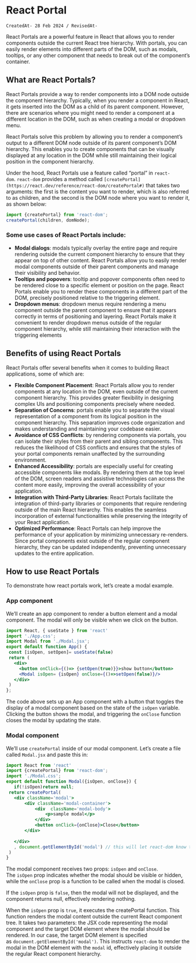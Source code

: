 # React Portal

`CreatedAt- 28 Feb 2024 / RevisedAt-` 

React Portals are a powerful feature in React that allows you to render components outside the current React tree hierarchy. With portals, you can easily render elements into different parts of the DOM, such as modals, tooltips, or any other component that needs to break out of the component’s container.

## What are React Portals?

React Portals provide a way to render components into a DOM node outside the component hierarchy. Typically, when you render a component in React, it gets inserted into the DOM as a child of its parent component. However, there are scenarios where you might need to render a component at a different location in the DOM, such as when creating a modal or dropdown menu.

React Portals solve this problem by allowing you to render a component’s output to a different DOM node outside of its parent component’s DOM hierarchy. This enables you to create components that can be visually displayed at any location in the DOM while still maintaining their logical position in the component hierarchy.

Under the hood, React Portals use a feature called “portal” in `react-dom`. `react-dom` provides a method called `[createPortal](https://react.dev/reference/react-dom/createPortal#)` that takes two arguments: the first is the content you want to render, which is also referred to as children, and the second is the DOM node where you want to render it, as shown below:

```jsx
import {createPortal} from 'react-dom';
createPortal(children, domNode);
```

### Some use cases of React Portals include:

- **Modal dialogs**: modals typically overlay the entire page and require rendering outside the current component hierarchy to ensure that they appear on top of other content. React Portals allow you to easily render modal components outside of their parent components and manage their visibility and behavior.
- **Tooltips and popovers**: tooltip and popover components often need to be rendered close to a specific element or position on the page. React Portals enable you to render these components in a different part of the DOM, precisely positioned relative to the triggering element.
- **Dropdown menus**: dropdown menus require rendering a menu component outside the parent component to ensure that it appears correctly in terms of positioning and layering. React Portals make it convenient to render dropdown menus outside of the regular component hierarchy, while still maintaining their interaction with the triggering elements

## Benefits of using React Portals

React Portals offer several benefits when it comes to building React applications, some of which are:

- **Flexible Component Placement**: React Portals allow you to render components at any location in the DOM, even outside of the current component hierarchy. This provides greater flexibility in designing complex UIs and positioning components precisely where needed.
- **Separation of Concerns**: portals enable you to separate the visual representation of a component from its logical position in the component hierarchy. This separation improves code organization and makes understanding and maintaining your codebase easier.
- **Avoidance of CSS Conflicts**: by rendering components via portals, you can isolate their styles from their parent and sibling components. This reduces the likelihood of CSS conflicts and ensures that the styles of your portal components remain unaffected by the surrounding environment.
- **Enhanced Accessibility**: portals are especially useful for creating accessible components like modals. By rendering them at the top level of the DOM, screen readers and assistive technologies can access the content more easily, improving the overall accessibility of your application.
- **Integration with Third-Party Libraries**: React Portals facilitate the integration of third-party libraries or components that require rendering outside of the main React hierarchy. This enables the seamless incorporation of external functionalities while preserving the integrity of your React application.
- **Optimized Performance**: React Portals can help improve the performance of your application by minimizing unnecessary re-renders. Since portal components exist outside of the regular component hierarchy, they can be updated independently, preventing unnecessary updates to the entire application.

## How to use React Portals

To demonstrate how react portals work, let’s create a modal example.

### App component

We’ll create an app component to render a button element and a modal component. The modal will only be visible when we click on the button.

```jsx
import React, { useState } from 'react'
import './App.css';
import Modal from './Modal.jsx';
export default function App() {
 const [isOpen, setOpen]= useState(false)
 return (
   <div>
     <button onClick={()=> {setOpen(true)}}>show button</button>
     <Modal isOpen= {isOpen} onClose={()=>setOpen(false)}/>
   </div>
 )
};
```

The code above sets up an App component with a button that toggles the display of a modal component based on the state of the `isOpen` variable. Clicking the button shows the modal, and triggering the `onClose` function closes the modal by updating the state.

### Modal component

We’ll use `createPortal` inside of our modal component. Let’s create a file called `Modal.jsx` and paste this in:

```jsx
import React from 'react'
import {createPortal} from 'react-dom';
import './Modal.css';
export default function Modal({isOpen, onClose}) {
   if(!isOpen)return null;
 return createPortal(
   <div className='modal'>
       <div className='modal-container'>
           <div  className='modal-body'>
               <p>sample modal</p>
           </div>
           <button onClick={onClose}>Close</button>
       </div>
    
   </div>
   , document.getElementById('modal') // this will let react-dom know that we want to render this modal outside the current React tree
 )
}
```

The modal component receives two props: `isOpen` and `onClose`. The `isOpen` prop indicates whether the modal should be visible or hidden, while the `onClose` prop is a function to be called when the modal is closed.

If the `isOpen` prop is `false`, then the modal will not be displayed, and the component returns null, effectively rendering nothing.

When the `isOpen` prop is `true`, it executes the createPortal function. This function renders the modal content outside the current React component tree. It takes two parameters: the JSX code representing the modal component and the target DOM element where the modal should be rendered. In our case, the target DOM element is specified as `document.getElementById('modal')`. This instructs `react-dom` to render the modal in the DOM element with the `modal` id, effectively placing it outside the regular React component hierarchy.